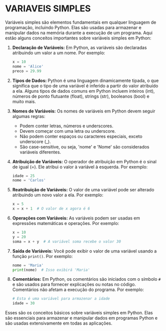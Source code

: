 # VARIAVEIS SIMPLES
Variáveis simples são elementos fundamentais em qualquer linguagem de programação, incluindo Python. Elas são usadas para armazenar e manipular dados na memória durante a execução de um programa. Aqui estão alguns conceitos importantes sobre variáveis simples em Python:

1. **Declaração de Variáveis:** Em Python, as variáveis são declaradas atribuindo um valor a um nome. Por exemplo:
   
   ```python
   x = 10
   nome = 'Alice'
   preco = 29.99
   ```

2. **Tipos de Dados:** Python é uma linguagem dinamicamente tipada, o que significa que o tipo de uma variável é inferido a partir do valor atribuído a ela. Alguns tipos de dados comuns em Python incluem inteiros (int), números de ponto flutuante (float), strings (str), booleanos (bool) e muito mais.

3. **Nomes de Variáveis:** Os nomes de variáveis em Python devem seguir algumas regras:
   - Podem conter letras, números e underscores.
   - Devem começar com uma letra ou underscore.
   - Não podem conter espaços ou caracteres especiais, exceto underscore (_).
   - São case-sensitive, ou seja, 'nome' e 'Nome' são considerados variáveis diferentes.

4. **Atribuição de Variáveis:** O operador de atribuição em Python é o sinal de igual (=). Ele atribui o valor à variável à esquerda. Por exemplo:
   
   ```python
   idade = 25
   nome = 'Carlos'
   ```

5. **Reatribuição de Variáveis:** O valor de uma variável pode ser alterado atribuindo um novo valor a ela. Por exemplo:
   
   ```python
   x = 5
   x = x + 1  # O valor de x agora é 6
   ```

6. **Operações com Variáveis:** As variáveis podem ser usadas em expressões matemáticas e operações. Por exemplo:
   
   ```python
   x = 10
   y = 20
   soma = x + y  # A variável soma recebe o valor 30
   ```

7. **Saída de Variáveis:** Você pode exibir o valor de uma variável usando a função `print()`. Por exemplo:
   
   ```python
   nome = 'Maria'
   print(nome)  # Isso exibirá 'Maria'
   ```

8. **Comentários:** Em Python, os comentários são iniciados com o símbolo `#` e são usados para fornecer explicações ou notas no código. Comentários não afetam a execução do programa. Por exemplo:
   
   ```python
   # Esta é uma variável para armazenar a idade
   idade = 30
   ```

Esses são os conceitos básicos sobre variáveis simples em Python. Elas são essenciais para armazenar e manipular dados em programas Python e são usadas extensivamente em todas as aplicações.